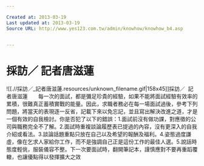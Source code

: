```yaml
---

Created at: 2013-03-19
Last updated at: 2013-03-19
Source URL: http://www.yes123.com.tw/admin/knowhow/knowhow_b4.asp


---
```


# 採訪／ 記者唐滋蓮


![[.//採訪／_記者唐滋蓮.resources/unknown_filename.gif\|158x45]]採訪／  記者唐滋蓮　　每一次的面試，都是彌足珍貴的經驗，如果不能將面試經驗有效率的累積，很難真正蓄積實戰的能量。因此，求職者務必在每一場面試過後，參考下列問題，將當天的表現逐一反省，記載下來以免忘記，並且寫出解決改進之道，才是一個有效的自我檢討。你是否犯了以下的錯誤：1.面試前沒有做功課，對應徵的公司與職務完全不了解。2.面試時重複談論履歷表已提過的內容，沒有更深入的自我介紹或看法。3.談論話題重點只放在自己以及希望的報酬及福利。4.姿態過度謙虛，像在乞求人家給你工作，而不是強調自己正是這份工作的最佳人選。5.說話時態度輕佻，服裝儀容不整。下一次要面試時，翻開筆記本，謹慎應對不要再重蹈覆轍，也讓優點得以發揮擴大之效

